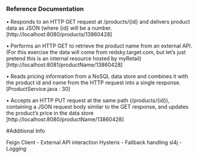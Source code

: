### Reference Documentation

•	Responds to an HTTP GET request at /products/{id} and delivers product data as JSON (where {id} will be a number. 
[http://localhost:8080/products/13860428] 


•	Performs an HTTP GET to retrieve the product name from an external API. (For this exercise the data will come from redsky.target.com, but let’s just pretend this is an internal resource hosted by myRetail)  
[http://localhost:8081/productName/13860428]


•	Reads pricing information from a NoSQL data store and combines it with the product id and name from the HTTP request into a single response. 
[ProductService.java : 30]


•   Accepts an HTTP PUT request at the same path (/products/{id}), containing a JSON request body similar to the GET response, and updates the product’s price in the data store
[http://localhost:8080/productName/13860428]

#Additional Info

Feign Client - External API interaction
Hysterix - Fallback handling
sl4j - Logging
